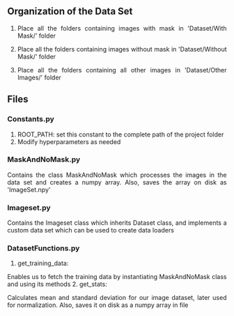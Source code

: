 ## Organization of the Data Set
1. <p align="justify">Place all the folders containing images with mask in 'Dataset/With Mask/' folder</p>
2. <p align="justify">Place all the folders containing images without mask in 'Dataset/Without Mask/' folder</p>
3. <p align="justify">Place all the folders containing all other images in 'Dataset/Other Images/' folder</p>

## Files
### Constants.py
1. ROOT_PATH: set this constant to the complete path of the project folder
2. Modify hyperparameters as needed

### MaskAndNoMask.py
<p align="justify">Contains the class MaskAndNoMask which processes the images in the data set and creates a numpy array. Also, saves the array on disk as 'ImageSet.npy'</p>

### Imageset.py
<p align="justify">Contains the Imageset class which inherits Dataset class, and implements a custom data set which can be used to create data loaders</p>

### DatasetFunctions.py
1. get_training_data:
<p align="justify">Enables us to fetch the training data by instantiating MaskAndNoMask class and using its methods
2. get_stats:
<p align="justify">Calculates mean and standard deviation for our image dataset, later used for normalization. Also, saves it on disk as a numpy array in file
